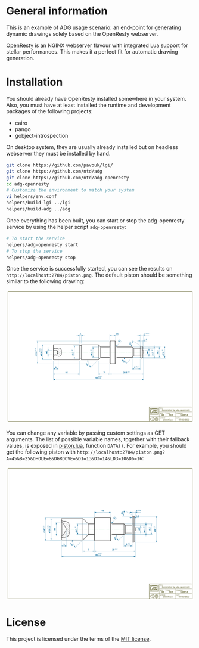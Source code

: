 General information
===================

This is an example of [ADG](https://adg.entidi.com) usage scenario: an
end-point for generating dynamic drawings solely based on the OpenResty
webserver.

[OpenResty](https://openresty.org/) is an NGINX webserver flavour with
integrated Lua support for stellar performances. This makes it a perfect
fit for automatic drawing generation.


Installation
============

You should already have OpenResty installed somewhere in your system.
Also, you must have at least installed the runtime and development
packages of the following projects:

* cairo
* pango
* gobject-introspection

On desktop system, they are usually already installed but on headless
webserver they must be installed by hand.

```sh
git clone https://github.com/pavouk/lgi/
git clone https://github.com/ntd/adg
git clone https://github.com/ntd/adg-openresty
cd adg-openresty
# Customize the environment to match your system
vi helpers/env.conf
helpers/build-lgi ../lgi
helpers/build-adg ../adg
```

Once everything has been built, you can start or stop the adg-openresty
service by using the helper script `adg-openresty`:

```sh
# To start the service
helpers/adg-openresty start
# To stop the service
helpers/adg-openresty stop
```

Once the service is successfully started, you can see the results on
`http://localhost:2784/piston.png`. The default piston should be
something similar to the following drawing:

![Default piston drawing](./piston-default.png)

You can change any variable by passing custom settings as GET arguments.
The list of possible variable names, together with their fallback
values, is exposed in [piston.lua](./app/piston.lua), function `DATA()`.
For example, you should get the following piston with
`http://localhost:2784/piston.png?A=45&B=25&DHOLE=8&DGROOVE=&D1=13&D3=14&LD3=10&D6=16`:

![Default piston drawing](./piston-custom.png)

License
=======

This project is licensed under the terms of the [MIT license](./LICENSE).
